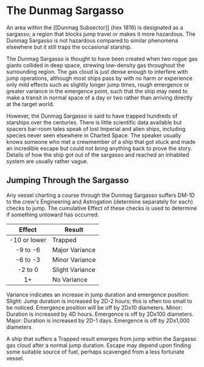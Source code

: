 # The Dunmag Sargasso

An area within the [[Dunmag Subsector]] (hex 1816) is designated as a sargasso; a region that blocks jump travel or makes it more hazardous. The Dunmag Sargasso is not hazardous compared to similar phenomena elsewhere but it still traps the occasional starship.

The Dunmag Sargasso is thought to have been created when two rogue gas giants collided in deep space, strewing low-density gas throughout the surrounding region. The gas cloud is just dense enough to interfere with jump operations, although most ships pass by with no harm or experience only mild effects such as slightly longer jump times, rough emergence or greater variance in the emergence point, such that the ship may need to make a transit in normal space of a day or two rather than arriving directly at the target world.

However, the Dunmag Sargasso is said to have trapped hundreds of starships over the centuries. There is little scientific data available but spacers bar-room tales speak of lost Imperial and alien ships, including species never seen elsewhere in Charted Space. The speaker usually knows someone who met a crewmember of a ship that got stuck and made an incredible escape but could not bring anything back to prove the story. Details of how the ship got out of the sargasso and reached an inhabited system are usually rather vague.

## Jumping Through the Sargasso

Any vessel charting a course through the Dunmag Sargasso suffers DM-1D to the crew's Engineering and Astrogation (determine separately for each) checks to jump. The cumulative Effect of these checks is used to determine if something untoward has occurred.

|    Effect    | Result          |
| :----------: | --------------- |
| -10 or lower | Trapped         |
|   -9 to -6   | Major Variance  |
|   -6 to -3   | Minor Variance  |
|    -2 to 0   | Slight Variance |
|      1+      | No Variance     |

Variance indicates an increase in jump duration and emergence position:
Slight: Jump duration is increased by 2D-2 hours; this is often too small to be noticed. Emergence position will be off by 2Dx10 diameters.
Minor: Duration is increased by 4D hours.
Emergence is off by 2Dx100 diameters.
Major: Duration is increased by 2D-1 days.
Emergence is off by 2Dx1,000 diameters

A ship that suffers a Trapped result emerges from jump within the Sargasso gas cloud after a normal jump duration. Escape may depend upon finding some suitable source of fuel, perhaps scavenged from a less fortunate vessel.

